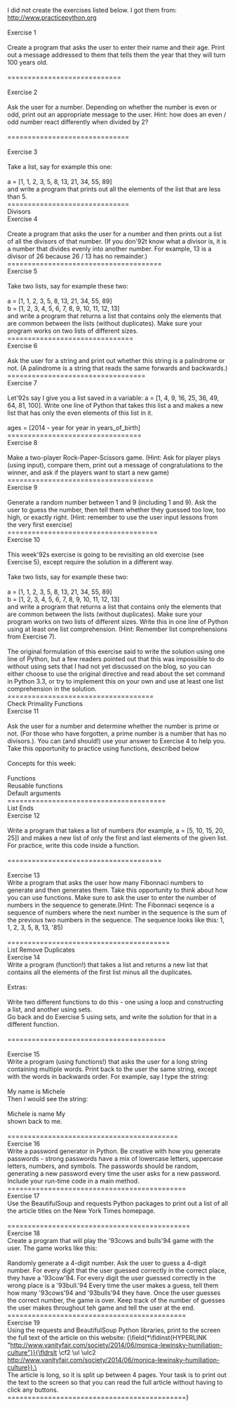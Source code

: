  I did not create the exercises listed below. I got them from: http://www.practicepython.org
\
\
Exercise 1\
\
Create a program that asks the user to enter their name and their age. Print out a message addressed to them that tells them the year that they will turn 100 years old.\
\
============================\
\
Exercise 2\
\
Ask the user for a number. Depending on whether the number is even or odd, print out an appropriate message to the user. Hint: how does an even / odd number react differently when divided by 2?\
\
==============================\
\
Exercise 3 \
\
Take a list, say for example this one:\
\
 a = [1, 1, 2, 3, 5, 8, 13, 21, 34, 55, 89]\
and write a program that prints out all the elements of the list that are less than 5.\
==============================\
Divisors  \
Exercise 4 \
\
Create a program that asks the user for a number and then prints out a list of all the divisors of that number. (If you don\'92t know what a divisor is, it is a number that divides evenly into another number. For example, 13 is a divisor of 26 because 26 / 13 has no remainder.)\
======================================\
Exercise 5 \
\
Take two lists, say for example these two:\
\
 a = [1, 1, 2, 3, 5, 8, 13, 21, 34, 55, 89]\
 b = [1, 2, 3, 4, 5, 6, 7, 8, 9, 10, 11, 12, 13]\
and write a program that returns a list that contains only the elements that are common between the lists (without duplicates). Make sure your program works on two lists of different sizes.\
===============================\
Exercise 6 \
\
Ask the user for a string and print out whether this string is a palindrome or not. (A palindrome is a string that reads the same forwards and backwards.)\
==================================\
Exercise 7 \
\
Let\'92s say I give you a list saved in a variable: a = [1, 4, 9, 16, 25, 36, 49, 64, 81, 100]. Write one line of Python that takes this list a and makes a new list that has only the even elements of this list in it.\
\
ages = [2014 - year for year in years_of_birth]\
=================================\
Exercise 8 \
\
Make a two-player Rock-Paper-Scissors game. (Hint: Ask for player plays (using input), compare them, print out a message of congratulations to the winner, and ask if the players want to start a new game)\
====================================\
Exercise 9 \
\
Generate a random number between 1 and 9 (including 1 and 9). Ask the user to guess the number, then tell them whether they guessed too low, too high, or exactly right. (Hint: remember to use the user input lessons from the very first exercise)\
=====================================\
Exercise 10 \
\
This week\'92s exercise is going to be revisiting an old exercise (see Exercise 5), except require the solution in a different way.\
\
Take two lists, say for example these two:\
\
	a = [1, 1, 2, 3, 5, 8, 13, 21, 34, 55, 89]\
	b = [1, 2, 3, 4, 5, 6, 7, 8, 9, 10, 11, 12, 13]\
and write a program that returns a list that contains only the elements that are common between the lists (without duplicates). Make sure your program works on two lists of different sizes. Write this in one line of Python using at least one list comprehension. (Hint: Remember list comprehensions from Exercise 7).\
\
The original formulation of this exercise said to write the solution using one line of Python, but a few readers pointed out that this was impossible to do without using sets that I had not yet discussed on the blog, so you can either choose to use the original directive and read about the set command in Python 3.3, or try to implement this on your own and use at least one list comprehension in the solution.\
====================================\
Check Primality Functions   \
Exercise 11 \
\
Ask the user for a number and determine whether the number is prime or not. (For those who have forgotten, a prime number is a number that has no divisors.). You can (and should!) use your answer to Exercise 4 to help you. Take this opportunity to practice using functions, described below\
\
Concepts for this week:\
\
Functions\
Reusable functions\
Default arguments\
=======================================\
List Ends \
Exercise 12 \
\
Write a program that takes a list of numbers (for example, a = [5, 10, 15, 20, 25]) and makes a new list of only the first and last elements of the given list. For practice, write this code inside a function.\
\
======================================\
\
Exercise 13 
\
Write a program that asks the user how many Fibonnaci numbers to generate and then generates them. Take this opportunity to think about how you can use functions. Make sure to ask the user to enter the number of numbers in the sequence to generate.(Hint: The Fibonnaci seqence is a sequence of numbers where the next number in the sequence is the sum of the previous two numbers in the sequence. The sequence looks like this: 1, 1, 2, 3, 5, 8, 13, \'85)\
\
========================================\
List Remove Duplicates  \
Exercise 14 
\
Write a program (function!) that takes a list and returns a new list that contains all the elements of the first list minus all the duplicates.\
\
Extras:\
\
Write two different functions to do this - one using a loop and constructing a list, and another using sets.\
Go back and do Exercise 5 using sets, and write the solution for that in a different function.\
\
=======================================\
\
Exercise 15 
\
Write a program (using functions!) that asks the user for a long string containing multiple words. Print back to the user the same string, except with the words in backwards order. For example, say I type the string:\
\
 My name is Michele\
Then I would see the string:\
\
 Michele is name My\
shown back to me.\
\
==========================================\
Exercise 16 
\
Write a password generator in Python. Be creative with how you generate passwords - strong passwords have a mix of lowercase letters, uppercase letters, numbers, and symbols. The passwords should be random, generating a new password every time the user asks for a new password. Include your run-time code in a main method.\
============================================\
Exercise 17 
\
Use the BeautifulSoup and requests Python packages to print out a list of all the article titles on the New York Times homepage.\
\
=============================================\
Exercise 18 
\
Create a program that will play the \'93cows and bulls\'94 game with the user. The game works like this:\
\
Randomly generate a 4-digit number. Ask the user to guess a 4-digit number. For every digit that the user guessed correctly in the correct place, they have a \'93cow\'94. For every digit the user guessed correctly in the wrong place is a \'93bull.\'94 Every time the user makes a guess, tell them how many \'93cows\'94 and \'93bulls\'94 they have. Once the user guesses the correct number, the game is over. Keep track of the number of guesses the user makes throughout teh game and tell the user at the end.\
============================================\
Exercise 19 
\
Using the requests and BeautifulSoup Python libraries, print to the screen the full text of the article on this website: {\field{\*\fldinst{HYPERLINK "http://www.vanityfair.com/society/2014/06/monica-lewinsky-humiliation-culture"}}{\fldrslt \cf2 \ul \ulc2 http://www.vanityfair.com/society/2014/06/monica-lewinsky-humiliation-culture}}.\
\
The article is long, so it is split up between 4 pages. Your task is to print out the text to the screen so that you can read the full article without having to click any buttons.\
============================================}